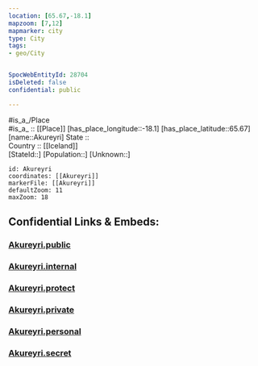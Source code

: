 ```yaml
---
location: [65.67,-18.1] 
mapzoom: [7,12] 
mapmarker: city 
type: City
tags:
- geo/City


SpocWebEntityId: 28704
isDeleted: false
confidential: public

---
```

#is_a_/Place  
#is_a_ :: [[Place]] 
[has_place_longitude::-18.1] 
[has_place_latitude::65.67] 
[name::Akureyri] 
State ::  
Country :: [[Iceland]]  
[StateId::] 
[Population::] 
[Unknown::] 


```leaflet
id: Akureyri
coordinates: [[Akureyri]] 
markerFile: [[Akureyri]] 
defaultZoom: 11 
maxZoom: 18
```


## Confidential Links & Embeds: 

### [Akureyri.public](/_public/\Earth\Continent\Europe\Europe~North\Iceland\Regions~Iceland\Norðurland~eystra\CityAkureyri.public.md) 

### [Akureyri.internal](/_internal/\Earth\Continent\Europe\Europe~North\Iceland\Regions~Iceland\Norðurland~eystra\CityAkureyri.internal.md) 

### [Akureyri.protect](/_protect/\Earth\Continent\Europe\Europe~North\Iceland\Regions~Iceland\Norðurland~eystra\CityAkureyri.protect.md) 

### [Akureyri.private](/_private/\Earth\Continent\Europe\Europe~North\Iceland\Regions~Iceland\Norðurland~eystra\CityAkureyri.private.md) 

### [Akureyri.personal](/_personal/\Earth\Continent\Europe\Europe~North\Iceland\Regions~Iceland\Norðurland~eystra\CityAkureyri.personal.md) 

### [Akureyri.secret](/_secret/\Earth\Continent\Europe\Europe~North\Iceland\Regions~Iceland\Norðurland~eystra\CityAkureyri.secret.md)

